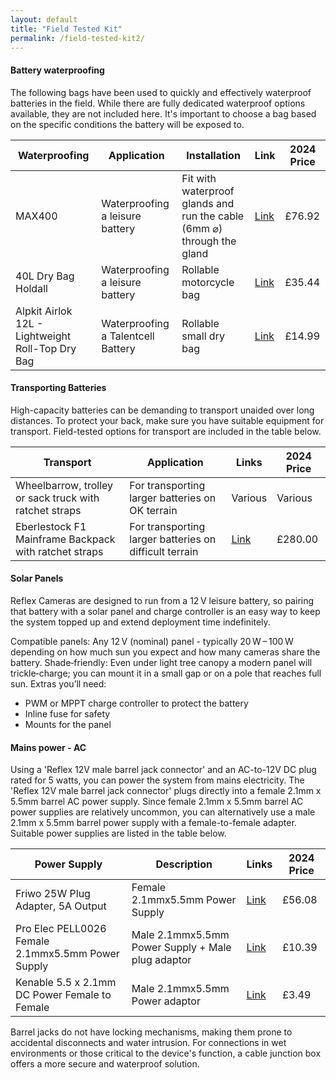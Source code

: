 ```yaml
---
layout: default
title: "Field Tested Kit"
permalink: /field-tested-kit2/
---
```


#### Battery waterproofing
The following bags have been used to quickly and effectively waterproof batteries in the field. While there are fully dedicated waterproof options available, they are not included here. It's important to choose a bag based on the specific conditions the battery will be exposed to.

| Waterproofing                                                                    | Application               | Installation                | Link                                                                                                       | 2024 Price   |
|-------------------------------------------------------------------------------|--------------------------|----------------------------|------------------------------------------------------------------------------------------------------------|-------------|
| MAX400                                                           | Waterproofing a leisure battery | Fit with waterproof glands and run the cable (6mm ⌀) through the gland  | [Link](https://www.thecaseshop.co.uk/max-case-max400-top-loader-case_4280/)                                       | £76.92     |
| 40L Dry Bag Holdall                                                           | Waterproofing a leisure battery | Rollable motorcycle bag   | [Link](https://amzn.eu/d/d09KCeN) | £35.44     |
| Alpkit Airlok 12L - Lightweight Roll-Top Dry Bag                               | Waterproofing a Talentcell Battery | Rollable small dry bag    | [Link](https://amzn.eu/d/9taumA1)                                               | £14.99  |

#### Transporting Batteries
High-capacity batteries can be demanding to transport unaided over long distances. To protect your back, make sure you have suitable equipment for transport. Field-tested options for transport are included in the table below.

| Transport                                                                   | Application                                 | Links                                                                                                       | 2024 Price   |
|-----------------------------------------------------------------------------|---------------------------------------------|-------------------------------------------------------------------------------------------------------------|-------------|
| Wheelbarrow, trolley or sack truck with ratchet straps                       | For transporting larger batteries on OK terrain | Various                                                                                                      | Various     |
| Eberlestock F1 Mainframe Backpack with ratchet straps                        | For transporting larger batteries on difficult terrain | [Link](https://www.sportingservices.co.uk/products/f1-mainframe) | £280.00     |

#### Solar Panels

Reflex Cameras are designed to run from a 12 V leisure battery, so pairing that battery with a solar panel and charge controller is an easy way to keep the system topped up and extend deployment time indefinitely.

Compatible panels: Any 12 V (nominal) panel - typically 20 W – 100 W depending on how much sun you expect and how many cameras share the battery.
Shade‑friendly: Even under light tree canopy a modern panel will trickle‑charge; you can mount it in a small gap or on a pole that reaches full sun.
Extras you’ll need:
- PWM or MPPT charge controller to protect the battery
- Inline fuse for safety
- Mounts for the panel

#### Mains power - AC
Using a 'Reflex 12V male barrel jack connector' and an AC-to-12V DC plug rated for 5 watts, you can power the system from mains electricity. The 'Reflex 12V male barrel jack connector' plugs directly into a female 2.1mm x 5.5mm barrel AC power supply. Since female 2.1mm x 5.5mm barrel AC power supplies are relatively uncommon, you can alternatively use a male 2.1mm x 5.5mm barrel power supply with a female-to-female adapter. Suitable power supplies are listed in the table below.

| Power Supply                                   | Description                                     | Links                                                                                                     | 2024 Price   |
|------------------------------------------|-------------------------------------------------|-----------------------------------------------------------------------------------------------------------|---------|
| Friwo 25W Plug Adapter, 5A Output       | Female 2.1mmx5.5mm Power Supply                | [Link](https://uk.rs-online.com/web/p/ac-dc-adapters/2404034)                                                                                                       | £56.08  |
| Pro Elec PELL0026 Female 2.1mmx5.5mm Power Supply | Male 2.1mmx5.5mm Power Supply + Male plug adaptor                | [Link](https://uk.farnell.com/pro-elec/pell0026/5v-4a-uk-plug-2-1mm/dp/4161185)                                               | £10.39  |
| Kenable 5.5 x 2.1mm DC Power Female to Female | Male 2.1mmx5.5mm Power adaptor | [Link](https://www.amazon.co.uk/kenable-Coupler-Female-Changer-Adapter/dp/B073WBH682) | £3.49  |

Barrel jacks do not have locking mechanisms, making them prone to accidental disconnects and water intrusion. For connections in wet environments or those critical to the device's function, a cable junction box offers a more secure and waterproof solution.